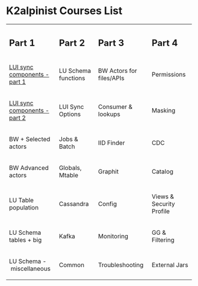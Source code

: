 # K2alpinist Courses List

<table width="900pxl">
<tbody>
<tr>
<td width="225pxl">
<h2><strong>Part 1</strong></h2>
</td>
<td width="225pxl">
<h2><strong>Part 2</strong></h2>
</td>
<td width="225pxl">
<h2><strong>Part 3</strong></h2>
</td>
<td width="225pxl">
<h2><strong>Part 4</strong></h2>
</td>
</tr>
<tr>
<td>
<p><a title="LUI sync components - part 1" href="LUI-Sync-Process-Part-1.pdf">LUI sync components - part 1</a></p>
</td>
<td>
<p>LU Schema functions</p>
</td>
<td>
<p>BW Actors for files/APIs</p>
</td>
<td>
<p>Permissions</p>
</td>
</tr>
<tr>
<td>
<p><a title="LUI sync components - part 2" href="LUI-Sync-Process-Part-2.pdf">LUI sync components - part 2</a></p>
</td>
<td>
<p>LUI Sync Options</p>
</td>
<td>
<p>Consumer &amp; lookups</p>
</td>
<td>
<p>Masking</p>
</td>
</tr>
<tr>
<td>
<p>BW + Selected actors</p>
</td>
<td>
<p>Jobs &amp; Batch</p>
</td>
<td>
<p>IID Finder</p>
</td>
<td>
<p>CDC</p>
</td>
</tr>
<tr>
<td>
<p>BW Advanced actors</p>
</td>
<td>
<p>Globals, Mtable</p>
</td>
<td>
<p>Graphit</p>
</td>
<td>
<p>Catalog</p>
</td>
</tr>
<tr>
<td>
<p>LU Table population</p>
</td>
<td>
<p>Cassandra</p>
</td>
<td>
<p>Config</p>
</td>
<td>
<p>Views &amp; Security Profile</p>
</td>
</tr>
<tr>
<td>
<p>LU Schema tables + big</p>
</td>
<td>
<p>Kafka</p>
</td>
<td>
<p>Monitoring</p>
</td>
<td>
<p>GG &amp; Filtering</p>
</td>
</tr>
<tr>
<td>
<p>LU Schema -&nbsp;miscellaneous</p>
</td>
<td width="95">
<p>Common</p>
</td>
<td>
<p>Troubleshooting</p>
</td>
<td>
<p>External Jars</p>
</td>
</tr>
</tbody>
</table>

